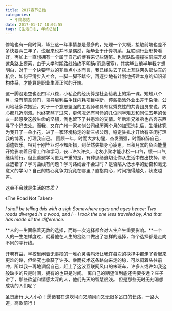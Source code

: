 ```yaml
---
title: 2017春节总结
categories:
  - 年终总结
date: 2017-01-17 18:02:55
tags: [生活日志, 年终总结]
---
```


停笔也有一段时间，毕业这一年事情总是最多的，先理一个大概，接触前端也差不多快要两三年了，说起来也并不是偶然，始毕业于计算机系，互联网行业形势看好，再加上一直想拥有一个属于自己的博客来记些随笔。也就跌跌撞撞往前端开发这条路上摸索，由于大学时期路线始终不明确(消息闭塞)，其实毕业前半年我才想明白，对于一个快要毕业的非重点小本而言，我已经失去了搭上互联网头部快车的机会，如何平滑步入社会，一脚一脚不踏空，再逐步地有计划地搭建本身的知识架构体系，才能算是职业生涯正常的开端。

这一脚没走空也没四平八稳，小私企的经历算是社会给我上的第一课。短短八个月，没有前辈领门，领导层利益争锋内耗项目中断，停薪指派外业出差干杂活，公司地址多次搬迁。对于一个意志坚强的工程师和具有优秀党性的共青团员来说，内心都几近崩溃。也终究熬了过来，更何况还有可怜的几位同学难友和同住五年的舍友一起感受这般生命的坚韧，倒也留下了共患难的交情。年后难兄难弟也各奔东西寻了个好去处。而我，又在广州一家初创公司经历两个月的加班洗礼后，生活终究为我开了一朵小花，进了一家环境稳定的新三板公司，稳定驻扎才开始有空闲打理我的博客，打理我自己。 回顾一年，时而大梦初醒，奋发图强，时而麻醉自己，消遣娱乐。相对于刚毕业时不知所措，到茫然失措身心疲惫。日积月累的负面能量开始影响着日常工作和学习，丧...许久许久，老友小聚才能小松一口气，缓一口气继续前行。但比逃避学习更为严重的是，有种思绪迫切让你从生活中做出抉择，职业选错了？学习曲线有问题？学习路线会不会过时？是否陷入低水平的勤奋和毫无意义的学习？自己的核心竞争力究竟在哪里？直指内心，时间拖得越久，状态越差。

这会不会就是生活的本质？ 

《The Road Not Taken》

 _I shall be telling this with a sigh Somewhere ages and ages hence: Two roads diverged in a wood, and I-- I took the one less traveled by, And that has made all the difference._ 

**人的一生面临着无数的选择，而每一次选择都会对人生产生重要影响。**一个人的一生怎样度过，就看他在人生的岔路口做出了怎样的选择，每个选择都是走向不同的平行线。

 开卷有益，学校里闲着无事攒的一堆心灵毒鸡汤让我在每次的抉择中都走了看起来更难的路，但终究也收获了许多。幸而技术这条路向来走的稳，可以闷着头往前冲，所以我一再地调侃自己，赶上了这波互联网风口的末班车，许多人或许如我这般缺少的只是时间，拥有的也只是时间。 离自己的期望值到底还需要多远？庄子讲了，那些欲望和情感太深的人，他们先天的智慧很浅。 但是那些无时无刻渴想成功的人们呢？

 圣贤庸行,大人小心！愿诸君在这坎坷而又顺风而又无限多岔口的长路，一路大道，高歌前行！

